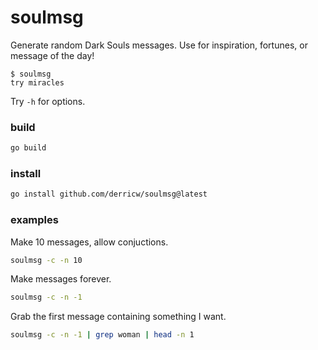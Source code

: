 # soulmsg

Generate random Dark Souls messages. Use for inspiration, fortunes, or message of the day!

```
$ soulmsg
try miracles
```

Try `-h` for options.

### build

```bash
go build
```

### install

```bash
go install github.com/derricw/soulmsg@latest
```

### examples

Make 10 messages, allow conjuctions.
```bash
soulmsg -c -n 10
```

Make messages forever.
```bash
soulmsg -c -n -1
```

Grab the first message containing something I want.
```bash
soulmsg -c -n -1 | grep woman | head -n 1
```
